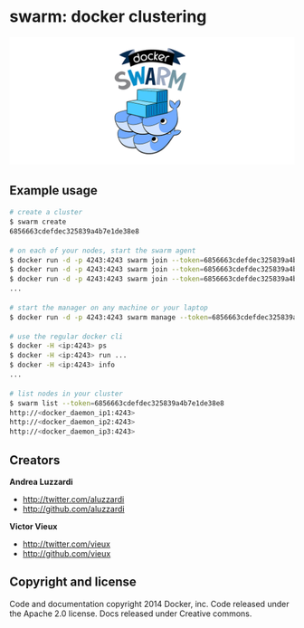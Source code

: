 # swarm: docker clustering

![Docker Swarm Logo](logo.png?raw=true "Docker Swarm Logo")

## Example usage

```bash
# create a cluster
$ swarm create
6856663cdefdec325839a4b7e1de38e8

# on each of your nodes, start the swarm agent
$ docker run -d -p 4243:4243 swarm join --token=6856663cdefdec325839a4b7e1de38e8 --addr=<docker_daemon_ip1:4243>
$ docker run -d -p 4243:4243 swarm join --token=6856663cdefdec325839a4b7e1de38e8 --addr=<docker_daemon_ip2:4243>
$ docker run -d -p 4243:4243 swarm join --token=6856663cdefdec325839a4b7e1de38e8 --addr=<docker_daemon_ip3:4243>
...

# start the manager on any machine or your laptop
$ docker run -d -p 4243:4243 swarm manage --token=6856663cdefdec325839a4b7e1de38e8

# use the regular docker cli
$ docker -H <ip:4243> ps 
$ docker -H <ip:4243> run ... 
$ docker -H <ip:4243> info
...

# list nodes in your cluster
$ swarm list --token=6856663cdefdec325839a4b7e1de38e8
http://<docker_daemon_ip1:4243>
http://<docker_daemon_ip2:4243>
http://<docker_daemon_ip3:4243>
```

## Creators

**Andrea Luzzardi**

- <http://twitter.com/aluzzardi>
- <http://github.com/aluzzardi>

**Victor Vieux**

- <http://twitter.com/vieux>
- <http://github.com/vieux>

## Copyright and license

Code and documentation copyright 2014 Docker, inc. Code released under the Apache 2.0 license.
Docs released under Creative commons.

